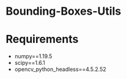 # Bounding-Boxes-Utils


# Requirements
- numpy==1.19.5
- scipy==1.6.1
- opencv_python_headless==4.5.2.52